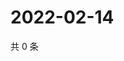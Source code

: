# 2022-02-14

共 0 条

<!-- BEGIN WEIBO -->
<!-- 最后更新时间 Mon Feb 14 2022 23:19:35 GMT+0800 (China Standard Time) -->

<!-- END WEIBO -->
